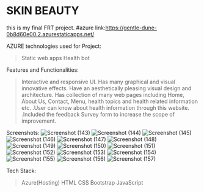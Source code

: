 # SKIN BEAUTY
this is my final FRT project.
#azure link:https://gentle-dune-0b8d60e00.2.azurestaticapps.net/

AZURE technologies used for Project:
>Static web apps
>Health bot

Features and Functionalities:
>Interactive and responsive UI.
>Has many graphical and visual innovative effects.
>Have an aesthetically pleasing visual design and architecture.
>Has collection of many web pages including Home, About Us, Contact, Menu, health topics and health related information etc.
.User can know about health information through this website.
.Included the feedback Survey form to increase the scope of improvement.

Screenshots:
![Screenshot (143)](https://user-images.githubusercontent.com/124521963/218493390-5f8f548b-508e-4db2-aae3-d7ce67a5fdb3.png)
![Screenshot (144)](https://user-images.githubusercontent.com/124521963/218493424-b8c04cad-752d-4ae2-a647-4c261767da54.png)
![Screenshot (145)](https://user-images.githubusercontent.com/124521963/218493459-b39d8185-cbbe-4e95-a46c-998663a9706f.png)
![Screenshot (146)](https://user-images.githubusercontent.com/124521963/218493483-59dcd695-de81-4ea3-924f-96143ea9443a.png)
![Screenshot (147)](https://user-images.githubusercontent.com/124521963/218493517-035ab868-0945-4e2d-9476-67e1bb54fc02.png)
![Screenshot (148)](https://user-images.githubusercontent.com/124521963/218493537-7c1dfaea-2250-4f54-a091-5e24589f163c.png)
![Screenshot (149)](https://user-images.githubusercontent.com/124521963/218493561-9d138961-3d33-46a5-b612-cd47b478aad7.png)
![Screenshot (150)](https://user-images.githubusercontent.com/124521963/218493586-84d24d37-ca72-4eda-bd8d-b21babf1b2e6.png)
![Screenshot (151)](https://user-images.githubusercontent.com/124521963/218493644-f1e70935-6634-4ec0-93c9-944a0559e2c1.png)
![Screenshot (152)](https://user-images.githubusercontent.com/124521963/218493689-276bc77e-ed97-43c0-9705-b94bf6909b60.png)
![Screenshot (153)](https://user-images.githubusercontent.com/124521963/218493729-69901222-3a2e-4fb0-9a02-ca3a69b8dd27.png)
![Screenshot (154)](https://user-images.githubusercontent.com/124521963/218493766-ae319e97-d230-47b5-81c3-af2ce680acdc.png)
![Screenshot (155)](https://user-images.githubusercontent.com/124521963/218493804-8199950f-eb00-4884-bf25-a5df4ef8a358.png)
![Screenshot (156)](https://user-images.githubusercontent.com/124521963/218493829-f255933b-7112-4e2b-9d38-b0ad0f84fd42.png)
![Screenshot (157)](https://user-images.githubusercontent.com/124521963/218493875-98975c6b-cb6b-4981-adc4-fcd78610655a.png)



Tech Stack:
>Azure(Hosting)
>HTML
>CSS
>Bootstrap
>JavaScript
